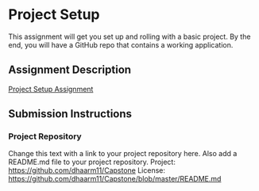 # Project Setup
This assignment will get you set up and rolling with a basic project. By the end, you will have a GitHub repo that contains a working application.

## Assignment Description
[Project Setup Assignment](https://education.launchcode.org/liftoff/assignments/project-setup/)

## Submission Instructions

### Project Repository
Change this text with a link to your project repository here. Also add a README.md file to your project repository.
Project: https://github.com/dhaarm11/Capstone
License: https://github.com/dhaarm11/Capstone/blob/master/README.md
